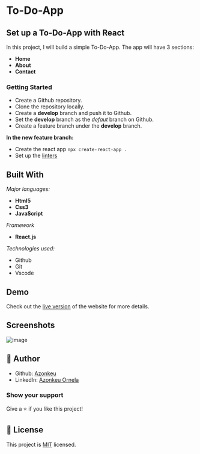 # To-Do-App

## Set up a To-Do-App with React

In this project, I will build a simple To-Do-App. The app will have 3 sections:
 - **Home**
 - **About**
 - **Contact**
 

### Getting Started

- Create a Github repository.
- Clone the repository locally.
- Create a **develop** branch and push it to Github.
- Set the **develop** branch as the *defaut* branch on Github.
- Create a feature branch under the **develop** branch.
   
**In the new feature branch:**

- Create the react app 
  `npx create-react-app .`
- Set up the [linters]()
 

## Built With

*Major languages:* 
-  **Html5**
-  **Css3**
-  **JavaScript**
  
*Framework*

- **React.js**
  
*Technologies used:* 

- Github
- Git 
- Vscode

## Demo
Check out the [live version](https://Azonkeu.github.io/to-do-app/) of the website for more details.

## Screenshots

![image](https://www.linkpicture.com/q/todos.png)

 ## 👩 Author
  - Github: [Azonkeu](https://github.com/Azonkeu)
  - LinkedIn: [Azonkeu Ornela](https://www.linkedin.com/in/azonkeu-ornela-88a14b172/)

 ### Show your support

  Give a ⭐️ if you like this project!

 ## 📝 License

 This project is [MIT](https://github.com/Azonkeu/to-do-app/blob/main/LICENSE) licensed.